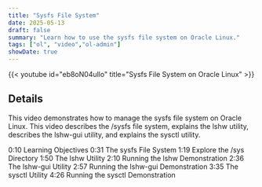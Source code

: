 ```yaml
---
title: "Sysfs File System"
date: 2025-05-13
draft: false
summary: "Learn how to use the sysfs file system on Oracle Linux."
tags: ["ol", "video","ol-admin"]
showDate: true
---
```


{{< youtube id="eb8oN04ullo" title="Sysfs File System on Oracle Linux" >}}

## Details

This video demonstrates how to manage the sysfs file system on Oracle Linux. This video describes the /sysfs file system, explains the lshw utility, describes the lshw-gui utility, and explains the sysctl utility.

0:10 Learning Objectives
0:31 The sysfs File System
1:19 Explore the /sys Directory
1:50 The lshw Utility
2:10 Running the lshw Demonstration
2:36 The lshw-gui Utility
2:57 Running the lshw-gui Demonstration
3:35 The sysctl Utility
4:26 Running the sysctl Demonstration
